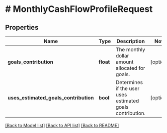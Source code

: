 # # MonthlyCashFlowProfileRequest

## Properties

Name | Type | Description | Notes
------------ | ------------- | ------------- | -------------
**goals_contribution** | **float** | The monthly dollar amount allocated for goals. | [optional]
**uses_estimated_goals_contribution** | **bool** | Determines if the user uses estimated goals contribution. | [optional]

[[Back to Model list]](../../README.md#models) [[Back to API list]](../../README.md#endpoints) [[Back to README]](../../README.md)
